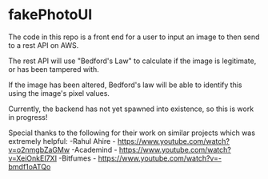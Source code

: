 # fakePhotoUI

The code in this repo is a front end for a user to input an image to then send to a rest API on AWS.

The rest API will use "Bedford's Law" to calculate if the image is legitimate, or has been tampered with.

If the image has been altered, Bedford's law will be able to identify this using the image's pixel values.

Currently, the backend has not yet spawned into existence, so this is work in progress!

Special thanks to the following for their work on similar projects which was extremely helpful:
-Rahul Ahire - https://www.youtube.com/watch?v=o2nmgbZaGMw
-Academind - https://www.youtube.com/watch?v=XeiOnkEI7XI
-Bitfumes - https://www.youtube.com/watch?v=-bmdf1oATQo
